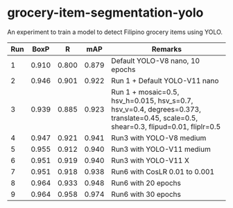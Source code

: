 # grocery-item-segmentation-yolo
An experiment to train a model to detect Filipino grocery items using YOLO.

| Run | BoxP  | R     | mAP   | Remarks                                                                                                                             |
|-----|-------|-------|-------|-------------------------------------------------------------------------------------------------------------------------------------|
| 1   | 0.910 | 0.800 | 0.879 | Default YOLO-V8 nano, 10 epochs                                                                                                     |
| 2   | 0.946 | 0.901 | 0.922 | Run 1 + Default YOLO-V11 nano                                                                                                       |
| 3   | 0.939 | 0.885 | 0.923 | Run 1 + mosaic=0.5, hsv_h=0.015, hsv_s=0.7, hsv_v=0.4, degrees=0.373, translate=0.45, scale=0.5, shear=0.3, flipud=0.01, fliplr=0.5 |                                                                      |
| 4   | 0.947 | 0.921 | 0.941 | Run3 with YOLO-V8 medium                                                                                                            |
| 5   | 0.955 | 0.912 | 0.940 | Run3 with YOLO-V11 medium                                                                                                           |
| 6   | 0.951 | 0.919 | 0.940 | Run3 with YOLO-V11 X                                                                                                                |
| 7   | 0.951 | 0.918 | 0.938 | Run6 with CosLR 0.01 to 0.001                                                                                                       |
| 8   | 0.964 | 0.933 | 0.948 | Run6 with 20 epochs                                                                                                                 |
| 9   | 0.964 | 0.958 | 0.974 | Run6 with 30 epochs                                                                                                                 |